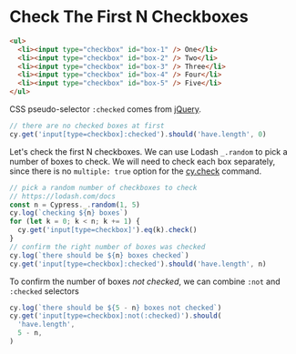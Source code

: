 # Check The First N Checkboxes

<!-- fiddle Check the first N checkboxes -->

```html
<ul>
  <li><input type="checkbox" id="box-1" /> One</li>
  <li><input type="checkbox" id="box-2" /> Two</li>
  <li><input type="checkbox" id="box-3" /> Three</li>
  <li><input type="checkbox" id="box-4" /> Four</li>
  <li><input type="checkbox" id="box-5" /> Five</li>
</ul>
```

CSS pseudo-selector `:checked` comes from [jQuery](https://api.jquery.com/checked-selector/).

```js
// there are no checked boxes at first
cy.get('input[type=checkbox]:checked').should('have.length', 0)
```

Let's check the first N checkboxes. We can use Lodash `_.random` to pick a number of boxes to check. We will need to check each box separately, since there is no `multiple: true` option for the [cy.check](https://on.cypress.io/check) command.

```js
// pick a random number of checkboxes to check
// https://lodash.com/docs
const n = Cypress._.random(1, 5)
cy.log(`checking ${n} boxes`)
for (let k = 0; k < n; k += 1) {
  cy.get('input[type=checkbox]').eq(k).check()
}
// confirm the right number of boxes was checked
cy.log(`there should be ${n} boxes checked`)
cy.get('input[type=checkbox]:checked').should('have.length', n)
```

To confirm the number of boxes _not checked_, we can combine `:not` and `:checked` selectors

```js
cy.log(`there should be ${5 - n} boxes not checked`)
cy.get('input[type=checkbox]:not(:checked)').should(
  'have.length',
  5 - n,
)
```

<!-- fiddle-end -->
